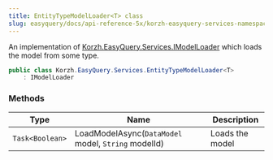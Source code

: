 ```yaml
---
title: EntityTypeModelLoader<T> class
slug: easyquery/docs/api-reference-5x/korzh-easyquery-services-namespace/entitytypemodelloader-t--class
---
```



An implementation of [Korzh.EasyQuery.Services.IModelLoader](/api-reference-5x/korzh-easyquery-services-namespace/imodelloader-interface)  which loads the model from some type.
```csharp
public class Korzh.EasyQuery.Services.EntityTypeModelLoader<T>
    : IModelLoader

```

### Methods

| Type | Name | Description | 
| --- | --- | --- | 
| `Task<Boolean>` | LoadModelAsync(`DataModel` model, `String` modelId) | Loads the model |